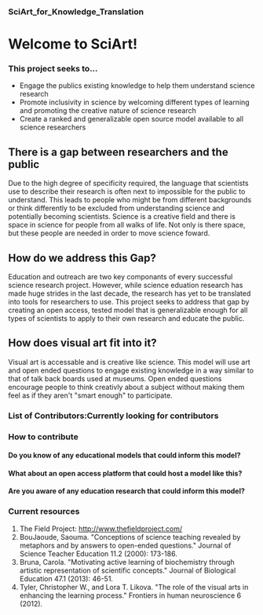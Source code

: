 ### SciArt_for_Knowledge_Translation 


# Welcome to SciArt!
### This project seeks to...
* Engage the publics existing knowledge to help them understand science research
* Promote inclusivity in science by welcoming different types of learning and promoting the creative nature of science research
* Create a ranked and generalizable open source model available to all science researchers

## There is a gap between researchers and the public 
Due to the high degree of specificity required, the language that scientists use to describe their research is often next to impossible for the public to understand. This leads to people who might be from different backgrounds or think differently to be excluded from understanding science and potentially becoming scientists. Science is a creative field and there is space in science for people from all walks of life. Not only is there space, but these people are needed in order to move science foward.

## How do we address this Gap?
Education and outreach are two key componants of every successful science research project. However, while science eduation research has made huge strides in the last decade, the research has yet to be translated into tools for researchers to use. This project seeks to address that gap by creating an open access, tested model that is generalizable enough for all types of scientists to apply to their own research and educate the public. 

## How does visual art fit into it?
Visual art is accessable and is creative like science. This model will use art and open ended questions to engage existing knowledge in a way similar to that of talk back boards used at museums. Open ended questions encourage people to think creativly about a subject without making them feel as if they aren't "smart enough" to participate.

### List of Contributors:Currently looking for contributors

### How to contribute
#### Do you know of any educational models that could inform this model?
#### What about an open access platform that could host a model like this?
#### Are you aware of any education research that could inform this model?


### Current resources
1. The Field Project: http://www.thefieldproject.com/
2. BouJaoude, Saouma. "Conceptions of science teaching revealed by metaphors and by answers to open-ended questions." Journal of Science Teacher Education 11.2 (2000): 173-186.
3. Bruna, Carola. "Motivating active learning of biochemistry through artistic representation of scientific concepts." Journal of Biological Education 47.1 (2013): 46-51.
4. Tyler, Christopher W., and Lora T. Likova. "The role of the visual arts in enhancing the learning process." Frontiers in human neuroscience 6 (2012).
